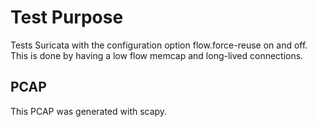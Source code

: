 # Test Purpose

Tests Suricata with the configuration option flow.force-reuse on and
off. This is done by having a low flow memcap and long-lived
connections.

## PCAP

This PCAP was generated with scapy.
